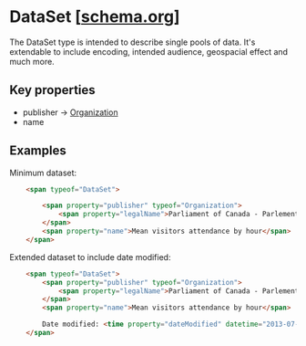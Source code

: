 # DataSet [[schema.org](http://schema.org/Dataset)]

The DataSet type is intended to describe single pools of data.  It's extendable to include encoding, intended audience, geospacial effect and much more.

## Key properties

* publisher -> [Organization](Organization.md)
* name

## Examples

Minimum dataset:
```html
    <span typeof="DataSet">

        <span property="publisher" typeof="Organization">
            <span property="legalName">Parliament of Canada - Parlement du Canada</span>
        </span>
        <span property="name">Mean visitors attendance by hour</span>
    </span>
```

Extended dataset to include date modified:
```html
    <span typeof="DataSet">
        <span property="publisher" typeof="Organization">
            <span property="legalName">Parliament of Canada - Parlement du Canada</span>
        </span>
        <span property="name">Mean visitors attendance by hour</span>

        Date modified: <time property="dateModified" datetime="2013-07-01T00:00:01+00:00">2013-07-01 00:00:01</time>
    </span>
```
